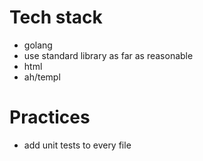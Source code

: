 # Tech stack
- golang
- use standard library as far as reasonable
- html
- ah/templ

# Practices
- add unit tests to every file
